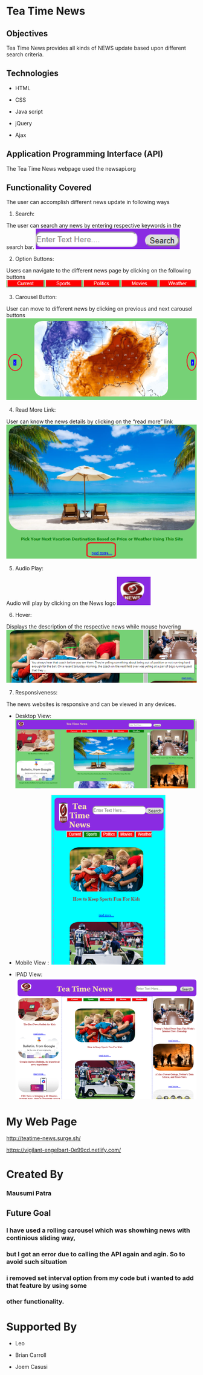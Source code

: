 # Tea Time News

## Objectives

Tea Time News provides all kinds of NEWS update based upon different search criteria.

## Technologies

- HTML

* CSS

* Java script

* jQuery

* Ajax

## Application Programming Interface (API)

The Tea Time News webpage used the newsapi.org

## Functionality Covered

The user can accomplish different news update in following ways

1. Search:

The user can search any news by entering respective keywords in the search bar.
![alt text](images/search.png "Search")

2. Option Buttons:

Users can navigate to the different news page by clicking on the following buttons
![alt text](images/optionbutton.png "Optionbutton")

3. Carousel Button:

User can move to different news by clicking on previous and next carousel buttons
![alt text](images/carousel.png "Carousel")

4. Read More Link:

User can know the news details by clicking on the “read more” link
![alt text](images/readmore.png "Readmore")

5. Audio Play:

Audio will play by clicking on the News logo
![alt text](images/audio.png "Audio")

6. Hover:

Displays the description of the respective news while mouse hovering
![alt text](images/hover.png "Hover")

7. Responsiveness:

The news websites is responsive and can be viewed in any devices.

- Desktop View:
  ![alt text](images/desktop.png "Desktop")

- Mobile View :
  ![alt text](images/phone.png "Phone")

- IPAD View:
  ![alt text](images/ipad.png "Ipad")

# My Web Page

http://teatime-news.surge.sh/

https://vigilant-engelbart-0e99cd.netlify.com/

# Created By

### Mausumi Patra

## Future Goal

### I have used a rolling carousel which was showhing news with continious sliding way,

### but I got an error due to calling the API again and agin. So to avoid such situation

### i removed set interval option from my code but i wanted to add that feature by using some

### other functionality.

# Supported By

- Leo

- Brian Carroll

- Joem Casusi
